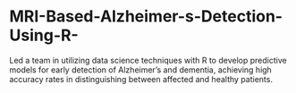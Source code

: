# MRI-Based-Alzheimer-s-Detection-Using-R-
Led a team in utilizing data science techniques with R to develop predictive models for early detection of Alzheimer’s and dementia, achieving high accuracy rates in distinguishing between affected and healthy patients.
